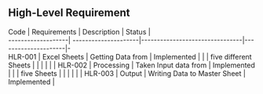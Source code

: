 

## High-Level Requirement
Code               | Requirements         |   Description                  | Status              |                  
-------------------| ---------------------|--------------------------------|---------------------|-                                             
 HLR-001           |  Excel Sheets        |  Getting Data from             |  Implemented        |
                   |                      |  five different Sheets         |                     |
                   |                      |                                |                     |
 HLR-002           |  Processing          |  Taken Input data from         |    Implemented      |
                   |                      |  five Sheets                   |                     |
                   |                      |                                |                     |
 HLR-003           |  Output              |  Writing Data to Master Sheet  |   Implemented       |                              
                                       








